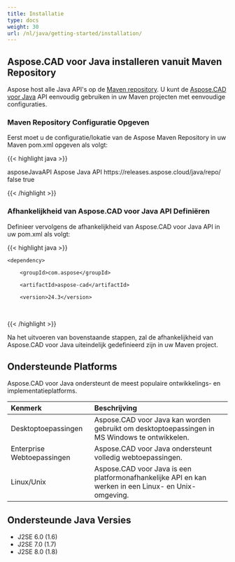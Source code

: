 ```yaml
---
title: Installatie
type: docs
weight: 30
url: /nl/java/getting-started/installation/
---
```


## **Aspose.CAD voor Java installeren vanuit Maven Repository**

Aspose host alle Java API's op de [Maven repository](https://releases.aspose.com/java/repo/com/aspose/). U kunt de [Aspose.CAD voor Java](https://releases.aspose.com/java/repo/com/aspose/aspose-cad/) API eenvoudig gebruiken in uw Maven projecten met eenvoudige configuraties.

### **Maven Repository Configuratie Opgeven**

Eerst moet u de configuratie/lokatie van de Aspose Maven Repository in uw Maven pom.xml opgeven als volgt:

{{< highlight java >}}

<repositories>
    <repository>
        <id>asposeJavaAPI</id>
        <name>Aspose Java API</name>
        <url>https://releases.aspose.cloud/java/repo/</url>
        <snapshots>
            <enabled>false</enabled>
        </snapshots>
        <releases>
            <enabled>true</enabled>
        </releases>
    </repository>
</repositories>

{{< /highlight >}}

### **Afhankelijkheid van Aspose.CAD voor Java API Definiëren**

Definieer vervolgens de afhankelijkheid van Aspose.CAD voor Java API in uw pom.xml als volgt:

{{< highlight java >}}

 <dependencies>

    <dependency>

        <groupId>com.aspose</groupId>

        <artifactId>aspose-cad</artifactId>

        <version>24.3</version>        

   </dependency>

</dependencies>

{{< /highlight >}}

Na het uitvoeren van bovenstaande stappen, zal de afhankelijkheid van Aspose.CAD voor Java uiteindelijk gedefinieerd zijn in uw Maven project.

## **Ondersteunde Platforms**

Aspose.CAD voor Java ondersteunt de meest populaire ontwikkelings- en implementatieplatforms.

|**Kenmerk**|**Beschrijving**|
| :- | :- |
|Desktoptoepassingen|Aspose.CAD voor Java kan worden gebruikt om desktoptoepassingen in MS Windows te ontwikkelen.|
|Enterprise Webtoepassingen|Aspose.CAD voor Java ondersteunt volledig webtoepassingen.|
|Linux/Unix|Aspose.CAD voor Java is een platformonafhankelijke API en kan werken in een Linux- en Unix-omgeving.|

## **Ondersteunde Java Versies**

- J2SE 6.0 (1.6)
- J2SE 7.0 (1.7)
- J2SE 8.0 (1.8)
